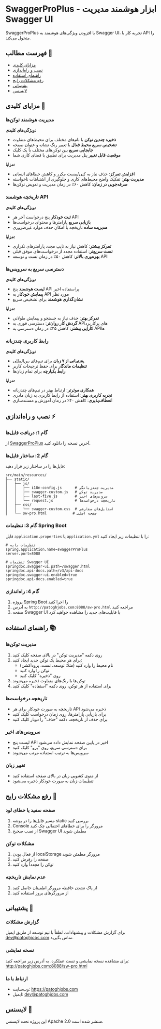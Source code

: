 # SwaggerProPlus - ابزار هوشمند مدیریت Swagger UI

SwaggerProPlus با افزودن ویژگی‌های هوشمند به Swagger UI، تجربه کار با API را متحول می‌کند.

## فهرست مطالب 📑
- [مزایای کلیدی](#مزایای-کلیدی-)
- [نصب و راه‌اندازی](#نصب-و-راهاندازی-%EF%B8%8F)
- [راهنمای استفاده](#راهنمای-استفاده-)
- [رفع مشکلات رایج](#رفع-مشکلات-رایج-)
- [پشتیبانی](#پشتیبانی-)
- [لایسنس](#لایسنس-)

## مزایای کلیدی 🚀

### مدیریت هوشمند توکن‌ها
**ویژگی‌های کلیدی:**
- **ذخیره چندین توکن** با نام‌های مختلف برای محیط‌های متفاوت
- **تشخیص سریع محیط فعال** با تغییر رنگ نشانه و عنوان صفحه
- **جابجایی سریع** بین توکن‌های مختلف با یک کلیک
- **موقعیت قابل تغییر** پنل مدیریت برای تطبیق با فضای کاری شما

**مزایا:**
- **افزایش تمرکز**: حذف نیاز به کپی/پیست مکرر و کاهش خطاهای انسانی
- **مدیریت بهتر**: تفکیک واضح محیط‌های کاری و جلوگیری از اشتباهات ناخواسته
- **صرفه‌جویی در زمان**: کاهش ۶۰٪ در زمان مدیریت و تعویض توکن‌ها

### تاریخچه هوشمند API
**ویژگی‌های کلیدی:**
- **ثبت خودکار** پنج درخواست آخر هر API
- **بازیابی سریع** پارامترها و محتوای درخواست‌ها
- **مدیریت ساده** تاریخچه با امکان حذف موارد غیرضروری

**مزایا:**
- **تمرکز بیشتر**: کاهش نیاز به تایپ مجدد پارامترهای تکراری
- **تست سریع‌تر**: استفاده مجدد از درخواست‌های موفق قبلی
- **بهره‌وری بالاتر**: کاهش ۵۰٪ در زمان تست و توسعه API

### دسترسی سریع به سرویس‌ها
**ویژگی‌های کلیدی:**
- **لیست هوشمند** پنج API پراستفاده اخیر
- **پیمایش خودکار** به API مورد نظر
- **نشان‌گذاری هوشمند** برای تشخیص سریع

**مزایا:**
- **تمرکز بهتر**: حذف نیاز به جستجو و پیمایش طولانی
- **گردش کار روان‌تر**: دسترسی فوری به API‌های پرکاربرد
- **کارایی بیشتر**: کاهش ۴۵٪ در زمان دسترسی به API‌ها

### رابط کاربری چندزبانه
**ویژگی‌های کلیدی:**
- **پشتیبانی از ۷ زبان** برای تیم‌های بین‌المللی
- **تنظیمات ماندگار** برای حفظ ترجیحات کاربر
- **رابط یکپارچه** برای تمام زبان‌ها

**مزایا:**
- **همکاری موثرتر**: ارتباط بهتر در تیم‌های چندزبانه
- **تجربه کاربری بهتر**: استفاده از رابط کاربری به زبان مادری
- **انعطاف‌پذیری**: کاهش ۴۰٪ در زمان آموزش و مستندسازی

## نصب و راه‌اندازی ⚡️

### گام 1: دریافت فایل‌ها
از [SwaggerProPlus](https://github.com/username/SwaggerProPlus/releases) آخرین نسخه را دانلود کنید.

### گام 2: ساختار فایل‌ها
فایل‌ها را در ساختار زیر قرار دهید:
```plaintext
src/main/resources/
├── static/
│   ├── js/
│   │   ├── i18n-config.js      # مدیریت چندزبانگی
│   │   ├── swagger-custom.js   # مدیریت توکن
│   │   ├── last-five.js        # سرویس‌های اخیر
│   │   └── request.js          # تاریخچه درخواست‌ها
│   ├── css/
│   │   └── swagger-custom.css  # استایل‌های سفارشی
│   └── sw-pro.html            # صفحه اصلی
```

### گام 3: تنظیمات Spring Boot
فایل `application.properties` یا `application.yml` را با تنظیمات زیر ایجاد کنید:
```properties
# تنظیمات پایه
spring.application.name=swaggerProPlus
server.port=8088

# تنظیمات Swagger UI
springdoc.swagger-ui.path=/swagger.html
springdoc.api-docs.path=/v3/api-docs
springdoc.swagger-ui.enabled=true
springdoc.api-docs.enabled=true
```

### گام 4: راه‌اندازی
1. پروژه Spring Boot را اجرا کنید
2. به آدرس `http://patoghjobs.com:8088/sw-pro.html` مراجعه کنید
3. صفحه Swagger UI با قابلیت‌های جدید را مشاهده خواهید کرد

## راهنمای استفاده 📚

### مدیریت توکن‌ها
1. روی دکمه "مدیریت توکن" در بالای صفحه کلیک کنید
2. برای هر محیط یک توکن جدید ایجاد کنید:
    - نام محیط را وارد کنید (مثلا: توسعه، تست، پروداکشن)
    - توکن را وارد کنید
    - روی "ذخیره" کلیک کنید
3. توکن‌ها با رنگ‌های متفاوت ذخیره می‌شوند
4. برای استفاده از هر توکن، روی دکمه "استفاده" کلیک کنید

### تاریخچه درخواست‌ها
- تاریخچه به صورت خودکار برای هر API ذخیره می‌شود
- برای بازیابی پارامترها، روی زمان درخواست کلیک کنید
- برای حذف از تاریخچه، دکمه "حذف" را دوبار کلیک کنید

### سرویس‌های اخیر
- لیست پنج API اخیر در پایین صفحه نمایش داده می‌شود
- برای دسترسی سریع، روی "برو" کلیک کنید
- سرویس‌ها به ترتیب استفاده مرتب می‌شوند

### تغییر زبان
- از منوی کشویی زبان در بالای صفحه استفاده کنید
- تنظیمات زبان به صورت خودکار ذخیره می‌شود

## رفع مشکلات رایج 🔧

### صفحه سفید یا خطای لود
1. مسیر فایل‌ها را در پوشه static بررسی کنید
2. Console مرورگر را برای خطاهای احتمالی چک کنید
3. از نصب صحیح Swagger UI مطمئن شوید

### مشکلات توکن
1. از فعال بودن localStorage مرورگر مطمئن شوید
2. صفحه را رفرش کنید
3. توکن را مجدداً وارد کنید

### عدم نمایش تاریخچه
1. از پاک نشدن حافظه مرورگر اطمینان حاصل کنید
2. از مرورگرهای بروز استفاده کنید

## پشتیبانی 💬

### گزارش مشکلات
برای گزارش مشکلات و پیشنهادات، لطفاً با تیم توسعه از طریق ایمیل dev@patoghjobs.com تماس بگیرید.

### نسخه نمایشی
برای مشاهده نسخه نمایشی و تست عملکرد، به آدرس زیر مراجعه کنید:
http://patoghjobs.com:8088/sw-pro.html

### ارتباط با ما
- وب‌سایت: https://patoghjobs.com
- ایمیل: dev@patoghjobs.com

## لایسنس 📝
این پروژه تحت لایسنس Apache 2.0 منتشر شده است.
